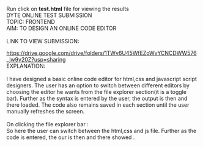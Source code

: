 Run click on <b>test.html</b> file for viewing the results<br>
DYTE ONLINE TEST SUBMISSION<br>
TOPIC: FRONTEND<br>
AIM: TO DESIGN AN ONLINE CODE EDITOR<br>
<br>
LINK TO VIEW SUBMISSION:

https://drive.google.com/drive/folders/1TWv6U45WfEZoWvYCNCDWW576_jw9v20Z?usp=sharing
<br>EXPLANATION:
<br>
<br>
I have designed a basic online code editor for html,css and javascript script designers.
The user has an option to switch between different editors by choosing the editor he wants from the file explorer section(it is a toggle bar).
Further as the syntax is entered by the user, the output is then and there loaded.
The code also remains saved in each section until the user manually refreshes the screen.
<br>
<br>
On clicking the file explorer bar :
<br>
So here the user can switch between the html,css and js file.
Further as the code is entered, the our is then and there showed .





